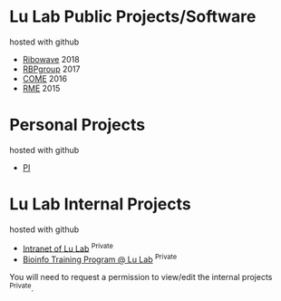 # Lu Lab Public Projects/Software
hosted with github

* [Ribowave](http://lulab.github.io/Ribowave) 2018
* [RBPgroup](https://github.com/lulab/RBPgroup) 2017
* [COME](https://github.com/lulab/COME) 2016
* [RME](https://github.com/lulab/RME) 2015


# Personal Projects
hosted with github

* [PI](http://lulab.github.io/PI)


# Lu Lab Internal Projects
hosted with github

* [Intranet of Lu Lab](http://lulab.github.io/intranet) <sup>Private</sup>
* [Bioinfo Training Program @ Lu Lab](http://lulab.github.io/training) <sup>Private</sup>

You will need to request a permission to view/edit the internal projects <sup>Private</sup>.




